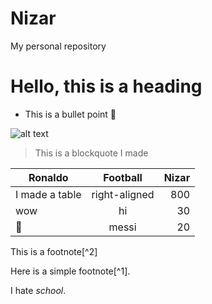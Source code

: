 # Nizar
My personal repository
# Hello, this is a heading
* This is a bullet point :wave:

![alt text](https://qph.cf2.quoracdn.net/main-qimg-711900235bc293a84ce88f1e3773a8d6.webp)

> This is a blockquote I made

| Ronaldo        | Football           | Nizar  |
| ------------- |:-------------:| -----:|
| I made a table      | right-aligned | 800 |
| wow     |hi      |   30 |
| :wave: | messi    |    20 |

This is a footnote[^2]

Here is a simple footnote[^1].

I hate _school_.
